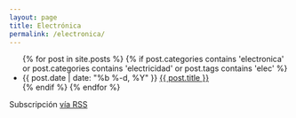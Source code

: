 ```yaml
---
layout: page
title: Electrónica
permalink: /electronica/
---
```


<div class="home">

  <ul class="posts">
    {% for post in site.posts %}
    {% if post.categories contains 'electronica' or post.categories contains 'electricidad' or post.tags contains 'elec' %}
      <li>
        <span class="post-date">{{ post.date | date: "%b %-d, %Y" }}</span>
        <a class="post-link" href="{{ post.url | prepend: site.baseurl }}">{{ post.title }}</a>
      </li>
    {% endif %}
    {% endfor %}
  </ul>

  <p class="rss-subscribe">Subscripci&oacute;n <a href="{{ "/feed.xml" | prepend: site.baseurl }}">v&iacute;a RSS</a></p>

</div>
